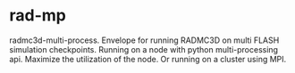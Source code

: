 # rad-mp
radmc3d-multi-process.
Envelope for running RADMC3D on multi FLASH simulation checkpoints.
Running on a node with python multi-processing api.
Maximize the utilization of the node.
Or running on a cluster using MPI.
